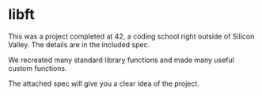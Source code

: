 # libft
This was a project completed at 42, a coding school right outside of Silicon Valley.
The details are in the included spec.

We recreated many standard library functions and made many useful custom functions.

The attached spec will give you a clear idea of the project.
